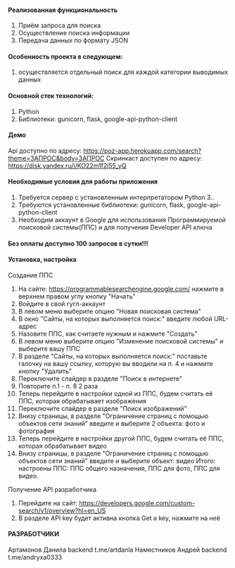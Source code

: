 #### Реализованная функциональность
1. Приём запроса для поиска
2. Осуществление поиска информации
3. Передача данных по формату JSON

#### Особенность проекта в следующем:
1. осуществляется отдельный поиск для каждой категории выводимых данных

#### Основной стек технологий:
1. Python
2. Библиотеки: gunicorn, flask, google-api-python-client

#### Демо
Api доступно по адресу: https://poz-app.herokuapp.com/search?theme=ЗАПРОС&body=ЗАПРОС
Скринкаст доступен по адресу: https://disk.yandex.ru/i/KO22m1f2j55_yQ

#### Необходимые условия для работы приложения
1. Требуется сервер с установленным интерпретатором Python 3._._
2. Требуются установленные библиотеки: gunicorn, flask, google-api-python-client
3. Необходим аккаунт в Google для использования Программируемой поисковой системы(ППС) и для получения Developer API ключа
#### Без оплаты доступно 100 запросов в сутки!!!

#### Установка, настройка
Создание ППС
1. На сайте: https://programmablesearchengine.google.com/ нажмите в верхнем правом углу кнопку "Начать"
2. Войдите в свой гугл-аккаунт
3. В левом меню выберите опцию "Новая поисковая система"
4. В окно "Сайты, на которых выполняется поиск:" введите любой URL-адрес
5. Назовите ППС, как считаете нужным и нажмите "Создать"
6. В левом меню выберите опцию "Изменение поисковой системы" и выберите вашу ППС
7. В разделе "Сайты, на которых выполняется поиск:" поставьте галочку на вашу ссылку, которую вы вводили на п. 4 и нажмите кнопку "Удалить"
8. Переключите слайдер в разделе "Поиск в интернете"
9. Повторите п.1 - п. 8 2 раза
10. Теперь перейдите в настройки одной из ППС, будем считать её ППС, которая обрабатывает изображения
11. Переключите слайдер в разделе "Поиск изображений"
12. Внизу страницы, в разделе "Ограничение страниц с помощью объектов сети знаний" введите и выберите 2 объекта: фото и фотография
13. Теперь перейдите в настройки другой ППС, будем считать её ППС, которая обрабатывает видео
14. Внизу страницы, в разделе "Ограничение страниц с помощью объектов сети знаний" введите и выберите объект: видео
Итого: настроены ППС: ППС общего назначения, ППС для фото, ППС для видео.

Получение API разработчика
1. Перейдите на сайт: https://developers.google.com/custom-search/v1/overview?hl=en_US
2. В разделе API key будет активна кнопка Get a key, нажмите на неё

#### РАЗРАБОТЧИКИ
Артамонов Данила backend t.me/artdanla
Наместников Андрей backend t.me/andryxa0333
